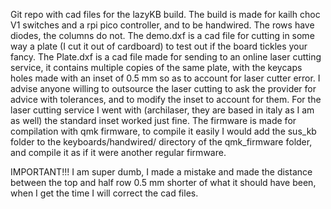 Git repo with cad files for the lazyKB build.
The build is made for kailh choc V1 switches and a rpi pico controller, and to be handwired. The rows have diodes, the columns do not.
The demo.dxf is a cad file for cutting in some way a plate (I cut it out of cardboard) to test out if the board tickles your fancy.
The Plate.dxf is a cad file made for sending to an online laser cutting service, it contains multiple copies of the same plate, with the keycaps holes made with an inset of 0.5 mm so as to account for laser cutter error. I advise anyone willing to outsource the laser cutting to ask the provider for advice with tolerances, and to modify the inset to account for them. For the laser cutting service I went with (archilaser, they are based in italy as I am as well) the standard inset worked just fine.
The firmware is made for compilation with qmk firmware, to compile it easily I would add the sus_kb folder to the keyboards/handwired/ directory of the qmk_firmware folder, and compile it as if it were another regular firmware.

IMPORTANT!!! I am super dumb, I made a mistake and made the distance between the top and half row 0.5 mm shorter of what it should have been, when I get the time I will correct the cad files.
